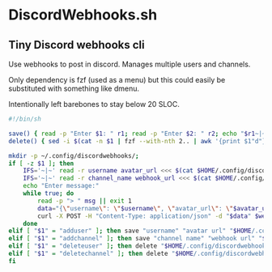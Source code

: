 # DiscordWebhooks.sh
## Tiny Discord webhooks cli
Use webhooks to post in discord.
Manages multiple users and channels.

Only dependency is fzf (used as a menu) but this could
easily be substituted with something like dmenu.

Intentionally left barebones to stay below 20 SLOC.

```sh
#!/bin/sh

save() { read -p "Enter $1: " r1; read -p "Enter $2: " r2; echo "$r1~|~$r2" >> $3; }
delete() { sed -i $(cat -n $1 | fzf --with-nth 2.. | awk '{print $1"d"}') $1; }

mkdir -p ~/.config/discordwebhooks/;
if [ -z $1 ]; then
    IFS='~|~' read -r username avatar_url <<< $(cat $HOME/.config/discordwebhooks/users.bm | fzf)
    IFS='~|~' read -r channel_name webhook_url <<< $(cat $HOME/.config/discordwebhooks/channels.bm | fzf)
    echo "Enter message:"
    while true; do
        read -p "> " msg || exit 1
        data="{\"username\": \"$username\", \"avatar_url\": \"$avatar_url\", \"content\": \"$msg\" }"
        curl -X POST -H "Content-Type: application/json" -d "$data" $webhook_url
    done
elif [ "$1" = "adduser" ]; then save "username" "avatar url" "$HOME/.config/discordwebhooks/users.bm";
elif [ "$1" = "addchannel" ]; then save "channel name" "webhook url" "$HOME/.config/discordwebhooks/channels.bm";
elif [ "$1" = "deleteuser" ]; then delete "$HOME/.config/discordwebhooks/users.bm";
elif [ "$1" = "deletechannel" ]; then delete "$HOME/.config/discordwebhooks/channels.bm";
fi
```
